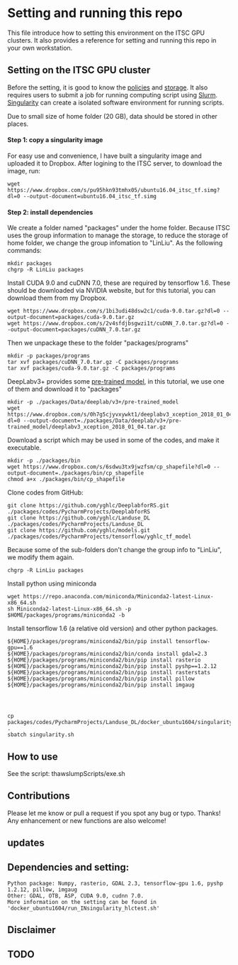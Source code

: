 # Setting and running this repo

This file introduce how to setting this environment on the ITSC GPU clusters. 
It also provides a reference for setting and running this repo in your own workstation.

## Setting on the ITSC GPU cluster
Before the setting, it is good to know the [policies](https://www.cuhk.edu.hk/itsc/hpc/policies.html) and 
[storage](https://www.cuhk.edu.hk/itsc/hpc/storage.html). It also requires users to 
submit a job for running computing script using [Slurm](https://www.cuhk.edu.hk/itsc/hpc/slurm.html). 
[Singularity](https://www.cuhk.edu.hk/itsc/hpc/singularity.html) can create a isolated software environment for running scripts. 

Due to small size of home folder (20 GB), data should be stored in other places. 

#### Step 1: copy a singularity image
For easy use and convenience, I have built a singularity image and uploaded it to Dropbox. 
After logining to the ITSC server, to download the image, run:

    wget https://www.dropbox.com/s/pu95hkn93tmhx05/ubuntu16.04_itsc_tf.simg?dl=0 --output-document=ubuntu16.04_itsc_tf.simg

#### Step 2: install dependencies
We create a folder named "packages" under the home folder. Because ITSC uses the group
information to manage the storage, to reduce the storage of home folder, we change 
the group infomation to "LinLiu". As the following commands:

    mkdir packages
    chgrp -R LinLiu packages

Install CUDA 9.0 and cuDNN 7.0, these are required by tensorflow 1.6. 
These should be downloaded via NVIDIA website, but for this tutorial, you can download them
from my Dropbox. 
    
    wget https://www.dropbox.com/s/1bi3udi48dsw2c1/cuda-9.0.tar.gz?dl=0 --output-document=packages/cuda-9.0.tar.gz 
    wget https://www.dropbox.com/s/2v4sfdjbsgwzi1t/cuDNN_7.0.tar.gz?dl=0 --output-document=packages/cuDNN_7.0.tar.gz

Then we unpackage these to the folder "packages/programs" 
 
    mkdir -p packages/programs
    tar xvf packages/cuDNN_7.0.tar.gz -C packages/programs
    tar xvf packages/cuda-9.0.tar.gz -C packages/programs

DeepLabv3+ provides some [pre-trained model](https://github.com/tensorflow/models/blob/master/research/deeplab/g3doc/model_zoo.md), 
in this tutorial, we use one of them and download it to "packages"

    mkdir -p ./packages/Data/deeplab/v3+/pre-trained_model
    wget https://www.dropbox.com/s/0h7g5cjyvxywkt1/deeplabv3_xception_2018_01_04.tar.gz?dl=0 --output-document=./packages/Data/deeplab/v3+/pre-trained_model/deeplabv3_xception_2018_01_04.tar.gz

Download a script which may be used in some of the codes, and make it executable.

    mkdir -p ./packages/bin
    wget https://www.dropbox.com/s/6sdwu3tx9jwzfsm/cp_shapefile?dl=0 --output-document=./packages/bin/cp_shapefile
    chmod a+x ./packages/bin/cp_shapefile

Clone codes from GitHub:

    git clone https://github.com/yghlc/DeeplabforRS.git ./packages/codes/PycharmProjects/DeeplabforRS
    git clone https://github.com/yghlc/Landuse_DL ./packages/codes/PycharmProjects/Landuse_DL
    git clone https://github.com/yghlc/models.git ./packages/codes/PycharmProjects/tensorflow/yghlc_tf_model

Because some of the sub-folders don't change the group info to "LinLiu", we modify them again.
    
    chgrp -R LinLiu packages

Install python using miniconda 

    wget https://repo.anaconda.com/miniconda/Miniconda2-latest-Linux-x86_64.sh
    sh Miniconda2-latest-Linux-x86_64.sh -p $HOME/packages/programs/miniconda2 -b

    
Install tensorflow 1.6 (a relative old version) and other python packages. <!-- The installation will run inside 
the container, so we need to submit a job for running singularity. -->
    
    ${HOME}/packages/programs/miniconda2/bin/pip install tensorflow-gpu==1.6
    ${HOME}/packages/programs/miniconda2/bin/conda install gdal=2.3
    ${HOME}/packages/programs/miniconda2/bin/pip install rasterio
    ${HOME}/packages/programs/miniconda2/bin/pip install pyshp==1.2.12
    ${HOME}/packages/programs/miniconda2/bin/pip install rasterstats
    ${HOME}/packages/programs/miniconda2/bin/pip install pillow
    ${HOME}/packages/programs/miniconda2/bin/pip install imgaug
    



    cp packages/codes/PycharmProjects/Landuse_DL/docker_ubuntu1604/singularity.sh .
    sbatch singularity.sh

## How to use
See the script: thawslumpScripts/exe.sh

## Contributions
Please let me know or pull a request if you spot any bug or typo. Thanks!
Any enhancement or new functions are also welcome!

## updates

## Dependencies and setting:
    Python package: Numpy, rasterio, GDAL 2.3, tensorflow-gpu 1.6, pyshp 1.2.12, pillow, imgaug
    Other: GDAL, OTB, ASP, CUDA 9.0, cudnn 7.0.
    More information on the setting can be found in 'docker_ubuntu1604/run_INsingularity_hlctest.sh'
    

## Disclaimer


## TODO




